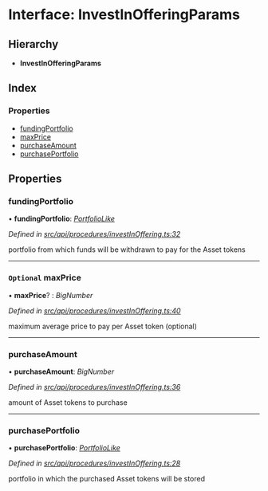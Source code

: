 # Interface: InvestInOfferingParams

## Hierarchy

* **InvestInOfferingParams**

## Index

### Properties

* [fundingPortfolio](investinofferingparams.md#fundingportfolio)
* [maxPrice](investinofferingparams.md#optional-maxprice)
* [purchaseAmount](investinofferingparams.md#purchaseamount)
* [purchasePortfolio](investinofferingparams.md#purchaseportfolio)

## Properties

###  fundingPortfolio

• **fundingPortfolio**: *[PortfolioLike](../globals.md#portfoliolike)*

*Defined in [src/api/procedures/investInOffering.ts:32](https://github.com/PolymathNetwork/polymesh-sdk/blob/38ee8078/src/api/procedures/investInOffering.ts#L32)*

portfolio from which funds will be withdrawn to pay for the Asset tokens

___

### `Optional` maxPrice

• **maxPrice**? : *BigNumber*

*Defined in [src/api/procedures/investInOffering.ts:40](https://github.com/PolymathNetwork/polymesh-sdk/blob/38ee8078/src/api/procedures/investInOffering.ts#L40)*

maximum average price to pay per Asset token (optional)

___

###  purchaseAmount

• **purchaseAmount**: *BigNumber*

*Defined in [src/api/procedures/investInOffering.ts:36](https://github.com/PolymathNetwork/polymesh-sdk/blob/38ee8078/src/api/procedures/investInOffering.ts#L36)*

amount of Asset tokens to purchase

___

###  purchasePortfolio

• **purchasePortfolio**: *[PortfolioLike](../globals.md#portfoliolike)*

*Defined in [src/api/procedures/investInOffering.ts:28](https://github.com/PolymathNetwork/polymesh-sdk/blob/38ee8078/src/api/procedures/investInOffering.ts#L28)*

portfolio in which the purchased Asset tokens will be stored
